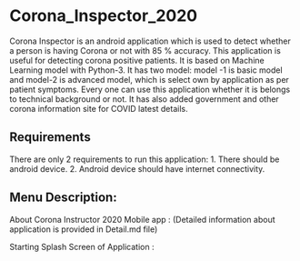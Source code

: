 # Corona_Inspector_2020
Corona Inspector is an android application which is used to detect whether a person is having Corona or not with 85 % accuracy. This application is useful for detecting corona positive patients. It is based on Machine Learning model with Python-3. It has two model: model -1 is basic model and model-2 is advanced model, which is select own by application as per patient symptoms. Every one can use this application whether it is belongs to technical background or not. It has also added government and other corona information site for COVID latest details. 

## Requirements 

There are only 2 requirements to run this application:
    1.	There should be android device.
    2.	Android device should have internet connectivity.

## Menu Description:

About Corona Instructor 2020 Mobile app :  (Detailed information about application is provided in Detail.md file)

Starting Splash Screen of Application :

        


